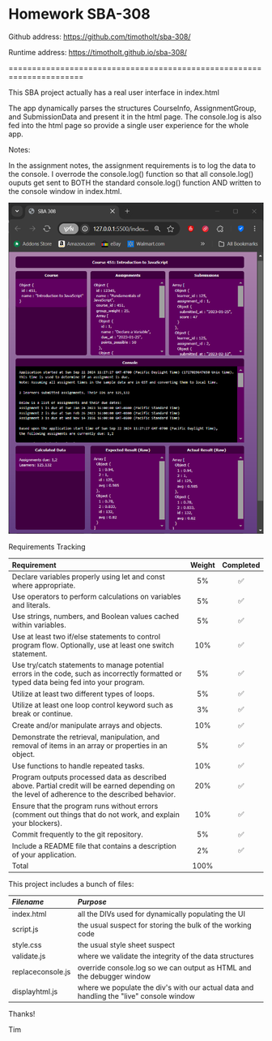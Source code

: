 Homework SBA-308
======================================================================

Github address: https://github.com/timotholt/sba-308/

Runtime address: https://timotholt.github.io/sba-308/

======================================================================

This SBA project actually has a real user interface in index.html

The app dynamically parses the structures CourseInfo, AssignmentGroup,
and SubmissionData and present it in the html page. The console.log is
also fed into the html page so provide a single user experience for
the whole app.

Notes:

In the assignment notes, the assignment requirements is to log the data
to the console. I overrode the console.log() function so that all
console.log() ouputs get sent to BOTH the standard console.log() function
AND written to the console window in index.html.

![Alt text](https://github.com/timotholt/sba-308/blob/main/Screenshot%202024-09-22%20113037.png)

Requirements Tracking

| Requirement | Weight | Completed |
| :--- | :---: | :---: |
| Declare variables properly using let and const where appropriate. |  5%  |  ✅  |
| Use operators to perform calculations on variables and literals.  |  5%  |  ✅  |
| Use strings, numbers, and Boolean values cached within variables.  |  5%  |  ✅  |
| Use at least two if/else statements to control program flow. Optionally, use at least one switch statement.  |  10%   |  ✅  |
| Use try/catch statements to manage potential errors in the code, such as incorrectly formatted or typed data being fed into your program.  |  5%  |  ✅  |
| Utilize at least two different types of loops.  |  5%  |  ✅ |
| Utilize at least one loop control keyword such as break or continue.  |  3%  |  ✅ |
| Create and/or manipulate arrays and objects. | 10% | ✅ |
| Demonstrate the retrieval, manipulation, and removal of items in an array or properties in an object.	| 5% | ✅ |
| Use functions to handle repeated tasks. | 10% | ✅ |
| Program outputs processed data as described above. Partial credit will be earned depending on the level of adherence to the described behavior. | 20% | ✅ |
| Ensure that the program runs without errors (comment out things that do not work, and explain your blockers). | 10% | ✅ |
| Commit frequently to the git repository. | 5% | ✅ |
| Include a README file that contains a description of your application. | 2% | ✅ |
| Total | 100% | |

This project includes a bunch of files:

| *Filename* | *Purpose* |
| :--- | :--- |
| index.html | all the DIVs used for dynamically populating the UI |
| script.js | the usual suspect for storing the bulk of the working code | 
| style.css | the usual style sheet suspect |
| validate.js | where we validate the integrity of the data structures  |
| replaceconsole.js | override console.log so we can output as HTML and the debugger window |
| displayhtml.js | where we populate the div's with our actual data and handling the "live" console window |


Thanks!

Tim
